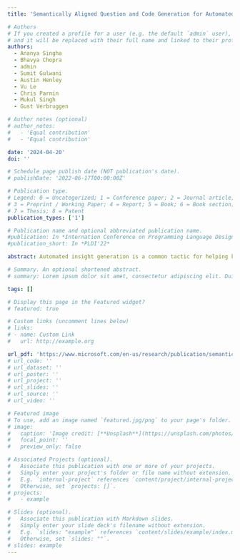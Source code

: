 ```yaml
---
title: 'Semantically Aligned Question and Code Generation for Automated Insight Generation'

# Authors
# If you created a profile for a user (e.g. the default `admin` user), write the username (folder name) here
# and it will be replaced with their full name and linked to their profile.
authors:
  - Ananya Singha
  - Bhavya Chopra
  - admin
  - Sumit Gulwani
  - Austin Henley
  - Vu Le
  - Chris Parnin
  - Mukul Singh
  - Gust Verbruggen

# Author notes (optional)
# author_notes:
#   - 'Equal contribution'
#   - 'Equal contribution'

date: '2024-04-20'
doi: ''

# Schedule page publish date (NOT publication's date).
# publishDate: '2022-06-17T00:00:00Z'

# Publication type.
# Legend: 0 = Uncategorized; 1 = Conference paper; 2 = Journal article;
# 3 = Preprint / Working Paper; 4 = Report; 5 = Book; 6 = Book section;
# 7 = Thesis; 8 = Patent
publication_types: ['1']

# Publication name and optional abbreviated publication name.
#publication: In *Internation Conference on Programming Language Design and Implementation, 2022*
#publication_short: In *PLDI'22*

abstract: Automated insight generation is a common tactic for helping knowledge workers, such as data scientists, to quickly understand the potential value of new and unfamiliar data. Unfortunately, automated insights produced by large-language models can generate code that does not correctly correspond or align to the insight. In this paper, we leverage the semantic knowledge of large language models to generate targeted and insightful questions about data and the corresponding code to answer those questions. Then through an empirical study on data from Open-WikiTable, we show that embeddings can be effectively used for filtering out semantically unaligned pairs of question and code. Additionally, we found that generating questions and code together yields more diverse questions.

# Summary. An optional shortened abstract.
# summary: Lorem ipsum dolor sit amet, consectetur adipiscing elit. Duis posuere tellus ac convallis placerat. Proin tincidunt magna sed ex sollicitudin condimentum.

tags: []

# Display this page in the Featured widget?
# featured: true

# Custom links (uncomment lines below)
# links:
# - name: Custom Link
#   url: http://example.org

url_pdf: 'https://www.microsoft.com/en-us/research/publication/semantically-aligned-question-and-code-generation/'
# url_code: ''
# url_dataset: ''
# url_poster: ''
# url_project: ''
# url_slides: ''
# url_source: ''
# url_video: ''

# Featured image
# To use, add an image named `featured.jpg/png` to your page's folder.
# image:
#   caption: 'Image credit: [**Unsplash**](https://unsplash.com/photos/pLCdAaMFLTE)'
#   focal_point: ''
#   preview_only: false

# Associated Projects (optional).
#   Associate this publication with one or more of your projects.
#   Simply enter your project's folder or file name without extension.
#   E.g. `internal-project` references `content/project/internal-project/index.md`.
#   Otherwise, set `projects: []`.
# projects:
#   - example

# Slides (optional).
#   Associate this publication with Markdown slides.
#   Simply enter your slide deck's filename without extension.
#   E.g. `slides: "example"` references `content/slides/example/index.md`.
#   Otherwise, set `slides: ""`.
# slides: example
---
```



